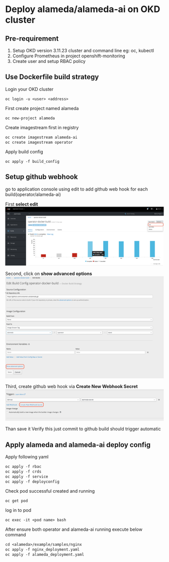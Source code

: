 # Deploy alameda/alameda-ai on OKD cluster

## Pre-requirement

1. Setup OKD version 3.11.23 cluster and command line eg: oc, kubectl
2. Configure Prometheus in project openshift-monitoring
3. Create user and setup RBAC policy

## Use Dockerfile build strategy

Login your OKD cluster
```
oc login -u <user> <address>
```

First create project named alameda
```
oc new-project alameda
```

Create imagestream first in registry
```
oc create imagestream alameda-ai
oc create imagestream operator
```

Apply build config
```
oc apply -f build_config
```

## Setup github webhook
go to application console using edit to add github web hook for each build(operator/alameda-ai)

First **select edit**
![build1](png/okd_build1.png "build_1")

Second, click on **show advanced options**
![build2](png/okd_build2.png "build_2")

Third, create github web hook via **Create New Webhook Secret**
![build3](png/okd_build3.png "build_3")

Than save it
Verify this just commit to github build should trigger automatic


## Apply alameda and alameda-ai deploy config
Apply following yaml
```
oc apply -f rbac
oc apply -f crds
oc apply -f service
oc apply -f deployconfig
```

Check pod successful created and running

```
oc get pod
```

log in to pod
```
oc exec -it <pod name> bash
```

After ensure both operator and alameda-ai running execute below command
```
cd <alameda>/example/samples/nginx
oc apply -f nginx_deployment.yaml
oc apply -f alameda_deployment.yaml
```
